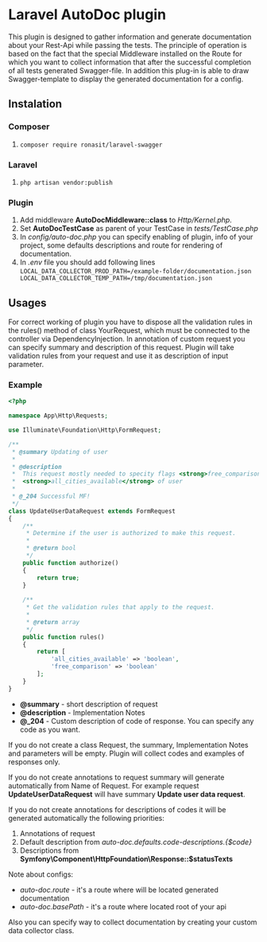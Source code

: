 # Laravel AutoDoc plugin 

This plugin is designed to gather information and generate documentation about 
your Rest-Api while passing the tests. The principle of operation is based on 
the fact that the special Middleware installed on the Route for which you want 
to collect information that after the successful completion of all tests 
generated Swagger-file. In addition this plug-in is able to draw Swagger-template 
to display the generated documentation for a config.

## Instalation

### Composer
 1. `composer require ronasit/laravel-swagger`

### Laravel
 1. `php artisan vendor:publish`
 
### Plugin
 1. Add middleware **AutoDocMiddleware::class** to *Http/Kernel.php*.
 1. Set **AutoDocTestCase** as parent of your TestCase in *tests/TestCase.php*
 1. In *config/auto-doc.php* you can specify enabling of plugin, info of your project, 
 some defaults descriptions and route for rendering of documentation. 
 1. In *.env* file you should add following lines
    `
    LOCAL_DATA_COLLECTOR_PROD_PATH=/example-folder/documentation.json  
    LOCAL_DATA_COLLECTOR_TEMP_PATH=/tmp/documentation.json
    `

## Usages
 For correct working of plugin you have to dispose all the validation rules in the rules() method of class YourRequest, 
 which must be connected to the controller via DependencyInjection. In annotation of custom request you can specify 
 summary and description of this request. Plugin will take validation rules from your request and use it as description 
 of input parameter. 
  
### Example

 ```php
 <?php
 
 namespace App\Http\Requests;  
 
 use Illuminate\Foundation\Http\FormRequest;
 
 /**
  * @summary Updating of user
  *
  * @description
  *  This request mostly needed to specity flags <strong>free_comparison</strong> and 
  *  <strong>all_cities_available</strong> of user
  *
  * @_204 Successful MF!
  */
 class UpdateUserDataRequest extends FormRequest
 {
     /**
      * Determine if the user is authorized to make this request.
      *
      * @return bool
      */
     public function authorize()
     {
         return true;
     }  
   
     /**
      * Get the validation rules that apply to the request.
      *
      * @return array
      */
     public function rules()
     {
         return [
             'all_cities_available' => 'boolean',
             'free_comparison' => 'boolean'
         ];
     }
 }

 ```
 
 - **@summary** - short description of request
 - **@description** - Implementation Notes
 - **@_204** - Custom description of code of response. You can specify any code as you want.
 
 If you do not create a class Request, the summary, Implementation Notes and parameters will be empty. 
 Plugin will collect codes and examples of responses only.
 
 If you do not create annotations to request summary will generate automatically from Name of Request.
 For example request **UpdateUserDataRequest** will have summary **Update user data request**.  
 
 If you do not create annotations for descriptions of codes it will be generated automatically the following priorities:
 1. Annotations of request
 2. Default description from *auto-doc.defaults.code-descriptions.{$code}*
 3. Descriptions from **Symfony\Component\HttpFoundation\Response::$statusTexts**
  
  Note about configs:  
 - *auto-doc.route* - it's a route where will be located generated documentation  
 - *auto-doc.basePath* - it's a route where located root of your api
 
Also you can specify way to collect documentation by creating your custom data collector class.
 